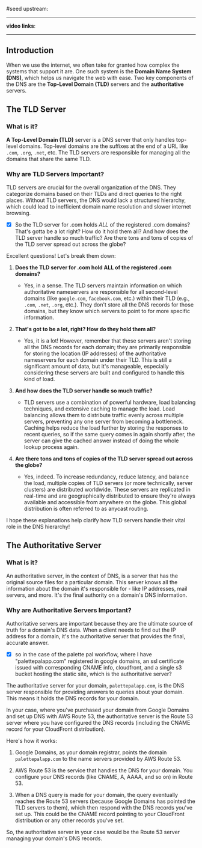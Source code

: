 
#seed 
upstream:

---

**video links**: 

---
## Introduction

When we use the internet, we often take for granted how complex the systems that support it are. One such system is the **Domain Name System (DNS)**, which helps us navigate the web with ease. Two key components of the DNS are the **Top-Level Domain (TLD)** servers and the **authoritative** servers. 

## The TLD Server
### What is it?

**A Top-Level Domain (TLD)** server is a DNS server that only handles top-level domains. Top-level domains are the suffixes at the end of a URL like `.com`, `.org`, `.net`, etc. The TLD servers are responsible for managing all the domains that share the same TLD.

### Why are TLD Servers Important?

TLD servers are crucial for the overall organization of the DNS. They categorize domains based on their TLDs and direct queries to the right places. Without TLD servers, the DNS would lack a structured hierarchy, which could lead to inefficient domain name resolution and slower internet browsing.

- [x] So the TLD server for .com holds *ALL* of the registered .com domains? That's gotta be a lot right? How do it hold them all? And how does the TLD server handle so much traffic? Are there tons and tons of copies of the TLD server spread out across the globe? 

Excellent questions! Let's break them down:

1. **Does the TLD server for .com hold ALL of the registered .com domains?**
   - Yes, in a sense. The TLD servers maintain information on which authoritative nameservers are responsible for all second-level domains (like `google.com`, `facebook.com`, etc.) within their TLD (e.g., `.com`, `.net`, `.org`, etc.). They don't store all the DNS records for those domains, but they know which servers to point to for more specific information.

2. **That's got to be a lot, right? How do they hold them all?**
   - Yes, it is a lot! However, remember that these servers aren't storing all the DNS records for each domain; they are primarily responsible for storing the location (IP addresses) of the authoritative nameservers for each domain under their TLD. This is still a significant amount of data, but it's manageable, especially considering these servers are built and configured to handle this kind of load.

3. **And how does the TLD server handle so much traffic?**
   - TLD servers use a combination of powerful hardware, load balancing techniques, and extensive caching to manage the load. Load balancing allows them to distribute traffic evenly across multiple servers, preventing any one server from becoming a bottleneck. Caching helps reduce the load further by storing the responses to recent queries, so if the same query comes in again shortly after, the server can give the cached answer instead of doing the whole lookup process again.

4. **Are there tons and tons of copies of the TLD server spread out across the globe?**
   - Yes, indeed. To increase redundancy, reduce latency, and balance the load, multiple copies of TLD servers (or more technically, server clusters) are distributed worldwide. These servers are replicated in real-time and are geographically distributed to ensure they're always available and accessible from anywhere on the globe. This global distribution is often referred to as anycast routing.

I hope these explanations help clarify how TLD servers handle their vital role in the DNS hierarchy!

## The Authoritative Server

### What is it?

An authoritative server, in the context of DNS, is a server that has the original source files for a particular domain. This server knows all the information about the domain it's responsible for - like IP addresses, mail servers, and more. It's the final authority on a domain's DNS information.

### Why are Authoritative Servers Important?

Authoritative servers are important because they are the ultimate source of truth for a domain's DNS data. When a client needs to find out the IP address for a domain, it's the authoritative server that provides the final, accurate answer.

- [x] so in the case of the palette pal workflow, where I have "palettepalapp.com" registered in google domains, an ssl certificate issued with corresponding CNAME info, cloudfront, and a single s3 bucket hosting the static site, which is the authoritative server? 

The authoritative server for your domain, `palettepalapp.com`, is the DNS server responsible for providing answers to queries about your domain. This means it holds the DNS records for your domain. 

In your case, where you've purchased your domain from Google Domains and set up DNS with AWS Route 53, the authoritative server is the Route 53 server where you have configured the DNS records (including the CNAME record for your CloudFront distribution). 

Here's how it works:

1. Google Domains, as your domain registrar, points the domain `palettepalapp.com` to the name servers provided by AWS Route 53.

2. AWS Route 53 is the service that handles the DNS for your domain. You configure your DNS records (like CNAME, A, AAAA, and so on) in Route 53. 

3. When a DNS query is made for your domain, the query eventually reaches the Route 53 servers (because Google Domains has pointed the TLD servers to them), which then respond with the DNS records you've set up. This could be the CNAME record pointing to your CloudFront distribution or any other records you've set.

So, the authoritative server in your case would be the Route 53 server managing your domain's DNS records.

